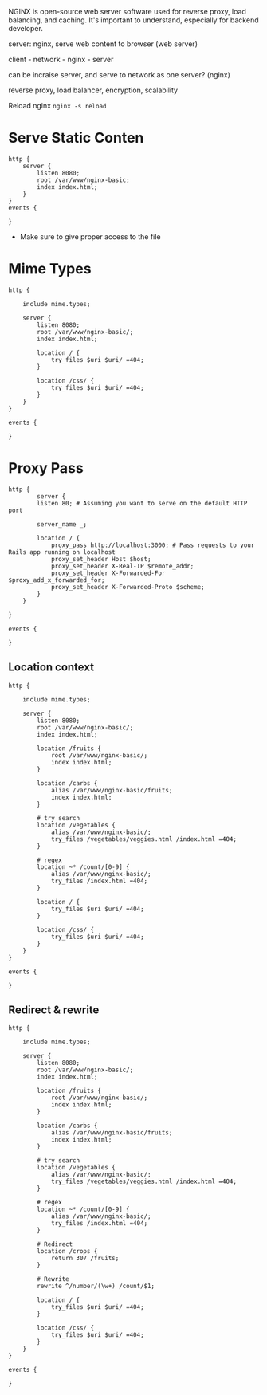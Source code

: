 NGINX is open-source web server software used for reverse proxy, load balancing, and caching. It's important to understand, especially for backend developer.

server: nginx, serve web content to browser (web server)

client - network - nginx - server

can be incraise server, and serve to network as one server? (nginx)

reverse proxy, load balancer, encryption, scalability

Reload nginx
`nginx -s reload`

# Serve Static Conten

```
http {
	server {
		listen 8080;
		root /var/www/nginx-basic;
		index index.html;
	}
}
events {

}
```

- Make sure to give proper access to the file

# Mime Types

```
http {

	include mime.types;

	server {
		listen 8080;
		root /var/www/nginx-basic/;
		index index.html;

		location / {
			try_files $uri $uri/ =404;
		}

		location /css/ {
			try_files $uri $uri/ =404;
		}
	}
}

events {

}
```

# Proxy Pass

```
http {
		server {
		listen 80; # Assuming you want to serve on the default HTTP port

		server_name _;

		location / {
			proxy_pass http://localhost:3000; # Pass requests to your Rails app running on localhost
			proxy_set_header Host $host;
			proxy_set_header X-Real-IP $remote_addr;
			proxy_set_header X-Forwarded-For $proxy_add_x_forwarded_for;
			proxy_set_header X-Forwarded-Proto $scheme;
		}
	}

}

events {

}
```


## Location context

```
http {

	include mime.types;

	server {
		listen 8080;
		root /var/www/nginx-basic/;
		index index.html;

		location /fruits {
			root /var/www/nginx-basic/;
			index index.html;
		}

		location /carbs {
			alias /var/www/nginx-basic/fruits;
			index index.html;
		}

		# try search
		location /vegetables {
			alias /var/www/nginx-basic/;
			try_files /vegetables/veggies.html /index.html =404;
		}

		# regex
		location ~* /count/[0-9] {
			alias /var/www/nginx-basic/;
			try_files /index.html =404;
		}

		location / {
			try_files $uri $uri/ =404;
		}

		location /css/ {
			try_files $uri $uri/ =404;
		}
	}
}

events {

}
```

## Redirect & rewrite
```
http {

	include mime.types;

	server {
		listen 8080;
		root /var/www/nginx-basic/;
		index index.html;

		location /fruits {
			root /var/www/nginx-basic/;
			index index.html;
		}

		location /carbs {
			alias /var/www/nginx-basic/fruits;
			index index.html;
		}

		# try search
		location /vegetables {
			alias /var/www/nginx-basic/;
			try_files /vegetables/veggies.html /index.html =404;
		}

		# regex
		location ~* /count/[0-9] {
			alias /var/www/nginx-basic/;
			try_files /index.html =404;
		}

		# Redirect
		location /crops {
			return 307 /fruits;
		}

		# Rewrite
		rewrite ^/number/(\w+) /count/$1;

		location / {
			try_files $uri $uri/ =404;
		}

		location /css/ {
			try_files $uri $uri/ =404;
		}
	}
}

events {

}
```